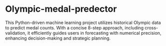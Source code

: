 # Olympic-medal-predector
This Python-driven machine learning project utilizes historical Olympic data to predict medal counts. With a concise 8-step approach, including cross-validation, it efficiently guides users in forecasting with numerical precision, enhancing decision-making and strategic planning.
